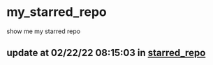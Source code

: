 # my_starred_repo
show me my starred repo

update at 02/22/22 08:15:03 in [starred_repo](./index.html)
---

